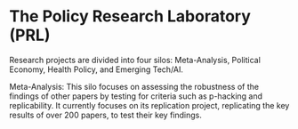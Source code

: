 # The Policy Research Laboratory (PRL)

Research projects are divided into four silos: Meta-Analysis, Political Economy, Health Policy, and Emerging Tech/AI.

Meta-Analysis: This silo focuses on assessing the robustness of the findings of other papers by testing for criteria such as p-hacking and replicability. It currently focuses on its replication project, replicating the key results of over 200 papers, to test their key findings.

